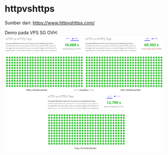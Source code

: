 # httpvshttps
Sumber dari: https://www.httpvshttps.com/


Demo pada VPS SG OVH:
![ IP vs CloudFlare http vs https ](httpvshttps.png)
